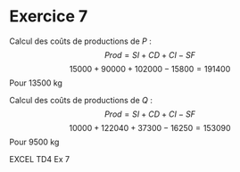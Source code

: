# Exercice 7
Calcul des coûts de productions de $P$ : 
$$Prod = SI + CD + CI - SF$$
$$15000+90000+102000-15800 = 191400$$
Pour $13500$ kg

Calcul des coûts de productions de $Q$ : 
$$Prod = SI + CD + CI - SF$$
$$10000+122040+37300-16250 = 153090$$
Pour $9500$ kg


EXCEL TD4 Ex 7

